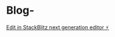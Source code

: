 # Blog-

[Edit in StackBlitz next generation editor ⚡️](https://stackblitz.com/~/github.com/Ramasanpi/Blog-)